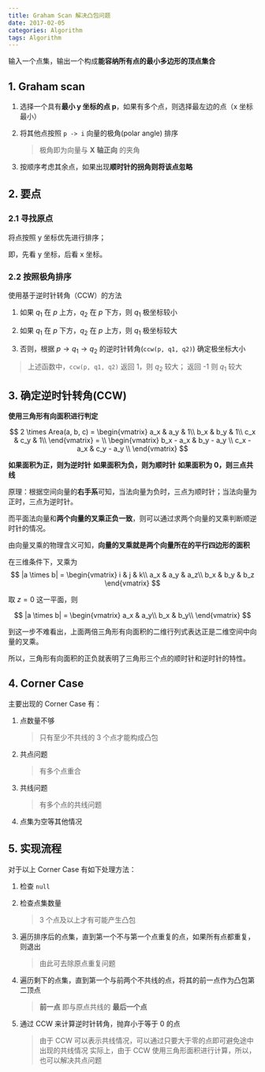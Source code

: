 ```yaml
---
title: Graham Scan 解决凸包问题
date: 2017-02-05
categories: Algorithm
tags: Algorithm
---
```


输入一个点集，输出一个构成**能容纳所有点的最小多边形的顶点集合**

## 1. Graham scan

1. 选择一个具有**最小 y 坐标的点 p**，如果有多个点，则选择最左边的点（x 坐标最小）


2. 将其他点按照 `p -> i` 向量的极角(polar angle) 排序

    > 极角即为向量与 **X 轴正向** 的夹角

3. 按顺序考虑其余点，如果出现**顺时针的拐角则将该点忽略**


<!-- more -->

## 2. 要点

### 2.1 寻找原点

将点按照 y 坐标优先进行排序；

即，先看 y 坐标，后看 x 坐标。


### 2.2 按照极角排序

使用基于逆时针转角（CCW）的方法

1. 如果 $q_1$ 在 $p$ 上方，$q_2$ 在 $p$ 下方，则 $q_1$ 极坐标较小

2. 如果 $q_1$ 在 $p$ 下方，$q_2$ 在 $p$ 上方，则 $q_1$ 极坐标较大

3. 否则，根据 $p \to q_1 \to q_2$ 的逆时针转角(`ccw(p, q1, q2)`) 确定极坐标大小

> 上述函数中，`ccw(p, q1, q2)` 返回 1，则 $q_2$ 较大；
返回 -1 则 $q_1$ 较大

## 3. 确定逆时针转角(CCW)

**使用三角形有向面积进行判定**

$$
2 \times Area(a, b, c) =
\begin{vmatrix}
a_x & a_y & 1\\
b_x & b_y & 1\\
c_x & c_y & 1\\
\end{vmatrix}
= \\
\begin{vmatrix}
b_x - a_x & b_y - a_y \\
c_x - a_x & c_y - a_y \\
\end{vmatrix}
$$

**如果面积为正，则为逆时针**
**如果面积为负，则为顺时针**
**如果面积为 0，则三点共线**

原理：根据空间向量的**右手系**可知，当法向量为负时，三点为顺时针；当法向量为正时，三点为逆时针。

而平面法向量和**两个向量的叉乘正负一致**，则可以通过求两个向量的叉乘判断顺逆时针的情况。

由向量叉乘的物理含义可知，**向量的叉乘就是两个向量所在的平行四边形的面积**

在三维条件下，叉乘为
$$
|a \times b| =
\begin{vmatrix}
i & j & k\\
a_x & a_y & a_z\\
b_x & b_y & b_z
\end{vmatrix}
$$

取 $z = 0$ 这一平面，则

$$
|a \times b| =
\begin{vmatrix}
a_x & a_y\\
b_x & b_y\\
\end{vmatrix}
$$

到这一步不难看出，上面两倍三角形有向面积的二维行列式表达正是二维空间中向量的叉乘。

所以，三角形有向面积的正负就表明了三角形三个点的顺时针和逆时针的特性。


<!-- more -->

## 4. Corner Case

主要出现的 Corner Case 有：

1. 点数量不够

    > 只有至少不共线的 3 个点才能构成凸包

1. 共点问题

    > 有多个点重合

2. 共线问题

    > 有多个点的共线问题

4. 点集为空等其他情况

## 5. 实现流程

对于以上 Corner Case 有如下处理方法：

1. 检查 `null`



2. 检查点集数量

    > 3 个点及以上才有可能产生凸包


3. 遍历排序后的点集，直到第一个不与第一个点重复的点，如果所有点都重复，则退出

    > 由此可去除原点重复问题


4. 遍历剩下的点集，直到第一个与前两个不共线的点，将其的前一点作为凸包第二顶点

    > **前一点** 即与原点共线的 **最后一个点**


5. 通过 CCW 来计算逆时针转角，抛弃小于等于 0 的点

    > 由于 CCW 可以表示共线情况，可以通过只要大于零的点即可避免途中出现的共线情况
    > 实际上，由于 CCW 使用三角形面积进行计算，所以，也可以解决共点问题
